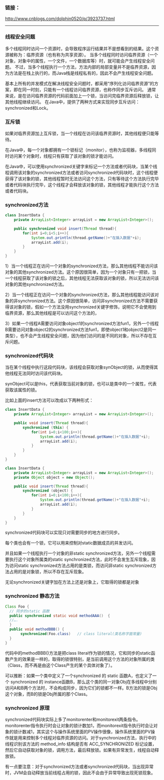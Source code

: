 ### 链接：

<http://www.cnblogs.com/dolphin0520/p/3923737.html>

---

### 线程安全问题

多个线程同时访问一个资源时，会导致程序运行结果并不是想看到的结果。这个资源被称为：临界资源（也有称为共享资源）。
当多个线程同时访问临界资源（一个对象，对象中的属性，一个文件，一个数据库等）时，就可能会产生线程安全问题。
不过，当多个线程执行一个方法，方法内部的局部变量并不是临界资源，因为方法是在栈上执行的，而Java栈是线程私有的，因此不会产生线程安全问题。

基本上所有的并发模式在解决线程安全问题时，都采用“序列化访问临界资源”的方案，即在同一时刻，只能有一个线程访问临界资源，也称作同步互斥访问。
通常来说，是在访问临界资源的代码前面加上一个锁，当访问完临界资源后释放锁，让其他线程继续访问。
在Java中，提供了两种方式来实现同步互斥访问：synchronized和Lock。

### 互斥锁

如果对临界资源加上互斥锁，当一个线程在访问该临界资源时，其他线程便只能等待。

在Java中，每一个对象都拥有一个锁标记（monitor），也称为监视器，多线程同时访问某个对象时，线程只有获取了该对象的锁才能访问。

在Java中，可以使用synchronized关键字来标记一个方法或者代码块，当某个线程调用该对象的synchronized方法或者访问synchronized代码块时，这个线程便获得了该对象的锁，其他线程暂时无法访问这个方法，只有等待这个方法执行完毕或者代码块执行完毕，这个线程才会释放该对象的锁，其他线程才能执行这个方法或者代码块。

### synchronized方法

```java
class InsertData {
    private ArrayList<Integer> arrayList = new ArrayList<Integer>();

    public synchronized void insert(Thread thread){
        for(int i=0;i<5;i++){
            System.out.println(thread.getName()+"在插入数据"+i);
            arrayList.add(i);
        }
    }
}
```

1）当一个线程正在访问一个对象的synchronized方法，那么其他线程不能访问该对象的其他synchronized方法。这个原因很简单，因为一个对象只有一把锁，当一个线程获取了该对象的锁之后，其他线程无法获取该对象的锁，所以无法访问该对象的其他synchronized方法。

2）当一个线程正在访问一个对象的synchronized方法，那么其他线程能访问该对象的非synchronized方法。这个原因很简单，访问非synchronized方法不需要获得该对象的锁，假如一个方法没用synchronized关键字修饰，说明它不会使用到临界资源，那么其他线程是可以访问这个方法的，

3）如果一个线程A需要访问对象object1的synchronized方法fun1，另外一个线程B需要访问对象object2的synchronized方法fun1，即使object1和object2是同一类型），也不会产生线程安全问题，因为他们访问的是不同的对象，所以不存在互斥问题。

### synchronized代码块

当在某个线程中执行这段代码块，该线程会获取对象synObject的锁，从而使得其他线程无法同时访问该代码块。

synObject可以是this，代表获取当前对象的锁，也可以是类中的一个属性，代表获取该属性的锁。

比如上面的insert方法可以改成以下两种形式：

```java
class InsertData {
    private ArrayList<Integer> arrayList = new ArrayList<Integer>();

    public void insert(Thread thread){
        synchronized (this) {
            for(int i=0;i<100;i++){
                System.out.println(thread.getName()+"在插入数据"+i);
                arrayList.add(i);
            }
        }
    }
}
```

```java
class InsertData {
    private ArrayList<Integer> arrayList = new ArrayList<Integer>();
    private Object object = new Object();

    public void insert(Thread thread){
        synchronized (object) {
            for(int i=0;i<100;i++){
                System.out.println(thread.getName()+"在插入数据"+i);
                arrayList.add(i);
            }
        }
    }
}
```

synchronized代码块可以实现只对需要同步的地方进行同步。

每个类也会有一个锁，它可以用来控制对static数据成员的并发访问。

并且如果一个线程执行一个对象的非static synchronized方法，另外一个线程需要执行这个对象所属类的static synchronized方法，此时不会发生互斥现象，因为访问static synchronized方法占用的是类锁，而访问非static synchronized方法占用的是对象锁，所以不存在互斥现象。

无论synchronized关键字加在方法上还是对象上，它取得的锁都是对象

### synchronized 静态方法

```java
Class Foo {
  // 同步的static 函数
  public synchronized static void methodAAA()  {
  //….
  }
  public void methodBBB() {
       synchronized(Foo.class)   // class literal(类名称字面常量)
  }    
}
```

代码中的methodBBB()方法是把class literal作为锁的情况，它和同步的static函数产生的效果是一样的，取得的锁很特别，是当前调用这个方法的对象所属的类（Class，而不再是由这个Class产生的某个具体对象了）。

可以推断：如果一个类中定义了一个synchronized 的 static 函数A，也定义了一个 synchronized 的 instance函数B，那么这个类的同一对象Obj在多线程中分别访问A和B两个方法时，不会构成同步，因为它们的锁都不一样。B方法的锁是Obj这个对象，而B的锁是Obj所属的那个Class。

### synchronized 原理

synchronized代码块实际上多了monitorenter和monitorexit两条指令。monitorenter指令执行时会让对象的锁计数加1，而monitorexit指令执行时会让对象的锁计数减1，其实这个与操作系统里面的PV操作很像，操作系统里面的PV操作就是用来控制多个线程对临界资源的访问。对于synchronized方法，执行中的线程识别该方法的 method_info 结构是否有 ACC_SYNCHRONIZED 标记设置，然后它自动获取对象的锁，调用方法，最后释放锁。如果有异常发生，线程自动释放锁。

有一点要注意：对于synchronized方法或者synchronized代码块，当出现异常时，JVM会自动释放当前线程占用的锁，因此不会由于异常导致出现死锁现象。
